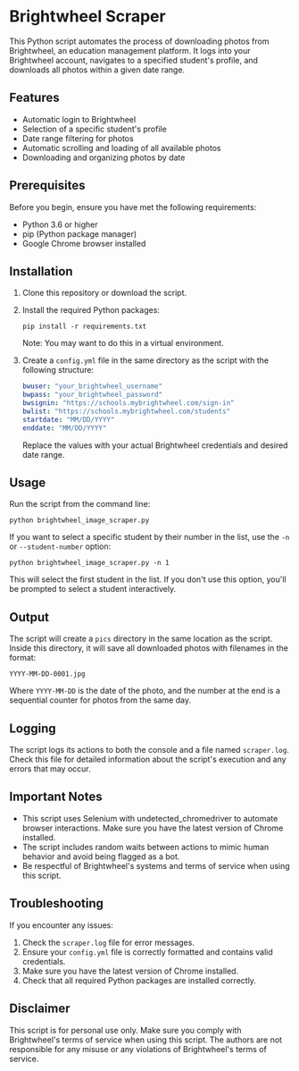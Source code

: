 # Brightwheel Scraper

This Python script automates the process of downloading photos from Brightwheel, an education management platform. It logs into your Brightwheel account, navigates to a specified student's profile, and downloads all photos within a given date range.

## Features

- Automatic login to Brightwheel
- Selection of a specific student's profile
- Date range filtering for photos
- Automatic scrolling and loading of all available photos
- Downloading and organizing photos by date

## Prerequisites

Before you begin, ensure you have met the following requirements:

- Python 3.6 or higher
- pip (Python package manager)
- Google Chrome browser installed

## Installation

1. Clone this repository or download the script.

2. Install the required Python packages:

   ```
   pip install -r requirements.txt
   ```

   Note: You may want to do this in a virtual environment.

3. Create a `config.yml` file in the same directory as the script with the following structure:

   ```yaml
   bwuser: "your_brightwheel_username"
   bwpass: "your_brightwheel_password"
   bwsignin: "https://schools.mybrightwheel.com/sign-in"
   bwlist: "https://schools.mybrightwheel.com/students"
   startdate: "MM/DD/YYYY"
   enddate: "MM/DD/YYYY"
   ```

   Replace the values with your actual Brightwheel credentials and desired date range.

## Usage

Run the script from the command line:

```
python brightwheel_image_scraper.py
```

If you want to select a specific student by their number in the list, use the `-n` or `--student-number` option:

```
python brightwheel_image_scraper.py -n 1
```

This will select the first student in the list. If you don't use this option, you'll be prompted to select a student interactively.

## Output

The script will create a `pics` directory in the same location as the script. Inside this directory, it will save all downloaded photos with filenames in the format:

```
YYYY-MM-DD-0001.jpg
```

Where `YYYY-MM-DD` is the date of the photo, and the number at the end is a sequential counter for photos from the same day.

## Logging

The script logs its actions to both the console and a file named `scraper.log`. Check this file for detailed information about the script's execution and any errors that may occur.

## Important Notes

- This script uses Selenium with undetected_chromedriver to automate browser interactions. Make sure you have the latest version of Chrome installed.
- The script includes random waits between actions to mimic human behavior and avoid being flagged as a bot.
- Be respectful of Brightwheel's systems and terms of service when using this script.

## Troubleshooting

If you encounter any issues:

1. Check the `scraper.log` file for error messages.
2. Ensure your `config.yml` file is correctly formatted and contains valid credentials.
3. Make sure you have the latest version of Chrome installed.
4. Check that all required Python packages are installed correctly.

## Disclaimer

This script is for personal use only. Make sure you comply with Brightwheel's terms of service when using this script. The authors are not responsible for any misuse or any violations of Brightwheel's terms of service.
